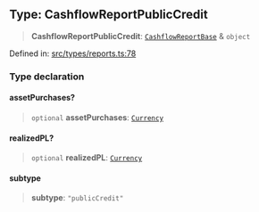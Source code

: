 
## Type: CashflowReportPublicCredit

> **CashflowReportPublicCredit**: [`CashflowReportBase`](#type-cashflowreportbase) & `object`

Defined in: [src/types/reports.ts:78](https://github.com/centrifuge/sdk/blob/862f7f1e7a8d6021f967d75a29f9dd861d4ba104/src/types/reports.ts#L78)

### Type declaration

#### assetPurchases?

> `optional` **assetPurchases**: [`Currency`](#class-currency)

#### realizedPL?

> `optional` **realizedPL**: [`Currency`](#class-currency)

#### subtype

> **subtype**: `"publicCredit"`
